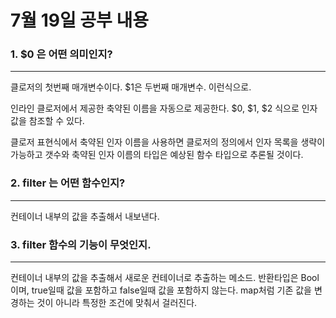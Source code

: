 7월 19일 공부 내용 
===

### 1. $0 은 어떤 의미인지?
---
클로저의 첫번째 매개변수이다. $1은 두번째 매개변수. 이런식으로.

인라인 클로저에서 제공한 축약된 이름을 자동으로 제공한다. $0, $1, $2 식으로 인자 값을 참조할 수 있다. 

클로저 표현식에서 축약된 인자 이름을 사용하면 클로저의 정의에서 인자 목록을 생략이 가능하고 갯수와 축약된 인자 이름의 타입은 예상된 함수 타입으로 추론될 것이다.

### 2. filter 는 어떤 함수인지?
---
컨테이너 내부의 값을 추출해서 내보낸다.

### 3. filter 함수의 기능이 무엇인지.
---
컨테이너 내부의 값을 추출해서 새로운 컨테이너로 추출하는 메소드. 반환타입은 Bool이며, true일때 값을 포함하고 false일때 값을 포함하지 않는다. map처럼 기존 값을 변경하는 것이 아니라 특정한 조건에 맞춰서 걸러진다. 




